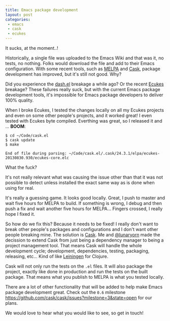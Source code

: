 ```yaml
---
title: Emacs package development
layout: post
categories:
 - emacs
 - cask
 - ecukes
---
```


It sucks, at the moment..!

Historically, a single file was uploaded to the Emacs Wiki and that was it, no tests, no nothing. Folks would download the file and add to their Emacs configuration. With some recent tools, such as [MELPA](http://melpa.milkbox.net) and [Cask](https://github.com/cask/cask), package development has improved, but it's still not good. Why?

Did you experience the [dash.el](https://github.com/magnars/dash.el) breakage a while ago? Or the recent [Ecukes](https://github.com/rejeep/ecukes.el) breakage? These failures really suck, but with the current Emacs package development tools, it's impossible for Emacs package developers to deliver 100% quality.

When I broke Ecukes, I tested the changes locally on all my Ecukes projects and even on some other people's projects, and it worked great! I even tested with Ecukes byte compiled. Everthing was great, so I released it and ... **BOOM**:

    $ cd ~/Code/cask.el
    $ cask update
    $ make
     
    End of file during parsing: ~/Code/cask.el/.cask/24.3.1/elpa/ecukes-20130830.930/ecukes-core.elc

What the fuck?

It's not really relevant what was causing the issue other than that it was not possible to detect unless installed the exact same way as is done when using for real.

It's really a guessing game. It looks good locally. Great, I push to master and wait five hours for MELPA to build. If something is wrong, I debug and then push a fix and wait another five hours for MELPA... Fingers crossed, I really hope I fixed it.

So how do we fix this? Because it needs to be fixed! I really don't want to break other people's packages and configurations and I don't want other people breaking mine. The solution is [Cask](https://github.com/cask/cask). Me and [@lunaryorn](https://github.com/lunaryorn) made the decission to extend Cask from just being a dependency manager to being a project management tool. That means Cask will handle the whole development cycle; development, dependencies, testing, packaging, releasing, etc... Kind of like [Leiningen](https://github.com/technomancy/leiningen) for Clojure.

Cask will not only run the tests on the `.el` files. It will also package the project, exactly like done in production and run the tests on the built package. That means what you publish to MELPA is what you tested locally.

There are a lot of other functionality that will be added to help make Emacs package development great. Check out the `0.6` milestone <https://github.com/cask/cask/issues?milestone=3&state=open> for our plans.

We would love to hear what you would like to see, so get in touch!
